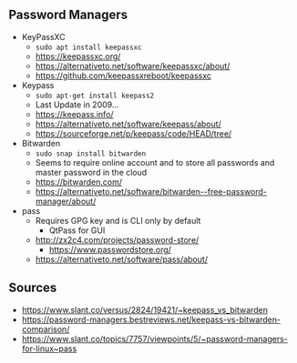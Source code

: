 ## Password Managers

- KeyPassXC
  - `sudo apt install keepassxc`
  - https://keepassxc.org/
  - https://alternativeto.net/software/keepassxc/about/
  - https://github.com/keepassxreboot/keepassxc
- Keypass
  - `sudo apt-get install keepass2`
  - Last Update in 2009...
  - https://keepass.info/
  - https://alternativeto.net/software/keepass/about/
  - https://sourceforge.net/p/keepass/code/HEAD/tree/
- Bitwarden
  - `sudo snap install bitwarden`
  - Seems to require online account and to store all passwords and master password in the cloud
  - https://bitwarden.com/
  - https://alternativeto.net/software/bitwarden--free-password-manager/about/
- pass 
  - Requires GPG key and is CLI only by default
    - QtPass for GUI
  - http://zx2c4.com/projects/password-store/
    - https://www.passwordstore.org/
  - https://alternativeto.net/software/pass/about/ 


## Sources

- https://www.slant.co/versus/2824/19421/~keepass_vs_bitwarden
- https://password-managers.bestreviews.net/keepass-vs-bitwarden-comparison/
- https://www.slant.co/topics/7757/viewpoints/5/~password-managers-for-linux~pass
